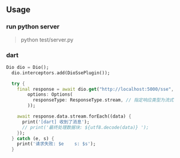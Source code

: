 
## Usage

### run python server

> python test/server.py

### dart

```dart
Dio dio = Dio();
  dio.interceptors.add(DioSsePlugin());

  try {
    final response = await dio.get("http://localhost:5000/sse",
        options: Options(
          responseType: ResponseType.stream, // 指定响应类型为流式
        ));

    await response.data.stream.forEach((data) {
      print('[dart] 收到了消息');
      // print('最终处理数据块: ${utf8.decode(data)} ');
    });
  } catch (e, s) {
    print('请求失败: $e    s: $s');
  }
```
